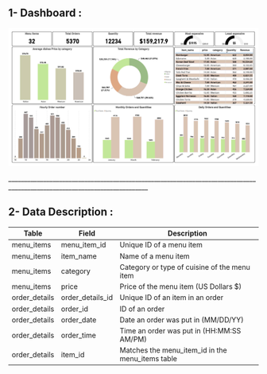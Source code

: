 ## 1- Dashboard :
</p>
  <p float="left">
  <img src='resources/restaurant orders.jpg'/>
</p>
__________________________________________________________________________________________________________________________

## 2- Data Description :

| Table	| Field	| Description |
|-----|----------------|--------------- |
| menu_items	| menu_item_id	| Unique ID of a menu item |
| menu_items	| item_name	| Name of a menu item |
| menu_items	| category	| Category or type of cuisine of the menu item |
| menu_items	| price	| Price of the menu item (US Dollars $) |
| order_details | order_details_id |	Unique ID of an item in an order |
| order_details |	order_id |	ID of an order |
| order_details| order_date |	Date an order was put in (MM/DD/YY) |
| order_details | order_time |	Time an order was put in (HH:MM:SS AM/PM) |
| order_details |	item_id | 	Matches the menu_item_id in the menu_items table |


